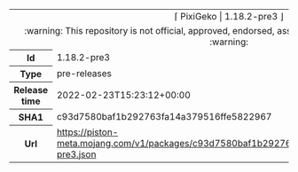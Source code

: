 <html><table>
<tr><td colspan="2" align="center"><img width="0" height="0"><br/>⌈ PixiGeko | 1.18.2-pre3 ⌋<br/><img width="0" height="0"></td></tr>
<tr><td colspan="2" align="center"><img width="0" height="0"><br/>
:warning: This repository is not official, approved, endorsed, associated or connected with Mojang :warning:
<br/><img width="0" height="0"></td></tr>
<tr><th>Id</th><td>1.18.2-pre3</td></tr>
<tr><th>Type</th><td>pre-releases</td></tr>
<tr><th>Release time</th><td>2022-02-23T15:23:12+00:00</td></tr>
<tr><th>SHA1</th><td>c93d7580baf1b292763fa14a379516ffe5822967</td></tr>
<tr><th>Url</th><td><a href="https://piston-meta.mojang.com/v1/packages/c93d7580baf1b292763fa14a379516ffe5822967/1.18.2-pre3.json">https://piston-meta.mojang.com/v1/packages/c93d7580baf1b292763fa14a379516ffe5822967/1.18.2-pre3.json</a></td></tr>